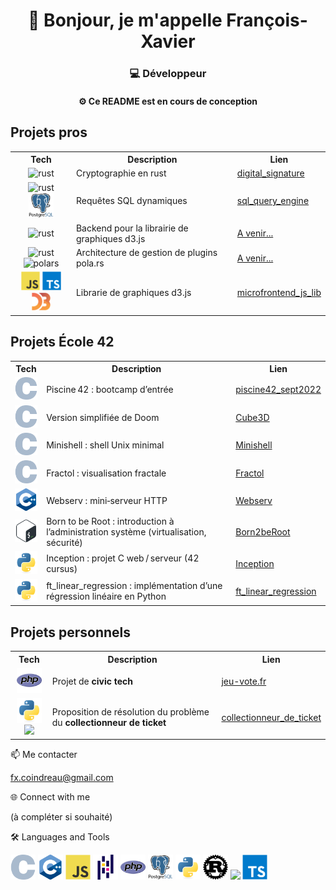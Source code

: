 <h1 align="center">👋 Bonjour, je m'appelle François-Xavier</h1> <h3 align="center">💻 Développeur</h3> <h4 align="center">⚙️ Ce README est en cours de conception</h4>

## Projets pros

<table>
  <tr> <th>Tech</th> <th>Description</th> <th>Lien</th> </tr> 
  <tr> <td align="center"><img src="https://upload.wikimedia.org/wikipedia/commons/d/d5/Rust_programming_language_black_logo.svg" alt="rust" width="40" height="40"/></td> <td>Cryptographie en rust</td> <td><a href="https://github.com/FXC-ai/digital_signature">digital_signature</a></td> </tr>
  <tr> <td align="center"><img src="https://upload.wikimedia.org/wikipedia/commons/d/d5/Rust_programming_language_black_logo.svg" alt="rust" width="40" height="40"/> <img src="https://raw.githubusercontent.com/devicons/devicon/master/icons/postgresql/postgresql-original-wordmark.svg" width="40"/></td> <td>Requêtes SQL dynamiques</td> <td><a href="https://github.com/FXC-ai/sql_query_engine">sql_query_engine</a></td> </tr>
  
  <tr> <td align="center"><img src="https://upload.wikimedia.org/wikipedia/commons/d/d5/Rust_programming_language_black_logo.svg" alt="rust" width="40" height="40"/></td> <td>Backend pour la librairie de graphiques d3.js</td> <td><a href="">A venir...</a></td> </tr>  

  <tr> <td align="center"><img src="https://upload.wikimedia.org/wikipedia/commons/d/d5/Rust_programming_language_black_logo.svg" alt="rust" width="40" height="40"/><img src="https://encrypted-tbn0.gstatic.com/images?q=tbn:ANd9GcSl2tLN_XyrGc4oW_Kn-VPBbwQiCVdhiD2tsQ&s" alt="polars" width="120" height="40"/></td> <td>Architecture de gestion de plugins pola.rs</td> <td><a href="">A venir...</a></td> </tr>

  <tr> <td align="center"> <img src="https://raw.githubusercontent.com/devicons/devicon/master/icons/javascript/javascript-original.svg" width="30"/> <img src="https://raw.githubusercontent.com/devicons/devicon/master/icons/typescript/typescript-original.svg" width="30"/> <img src="https://raw.githubusercontent.com/devicons/devicon/master/icons/d3js/d3js-original.svg" width="30"/> </td> <td>Librarie de graphiques d3.js</td> <td><a href="https://github.com/FXC-ai/microfrontend_js_lib">microfrontend_js_lib</a></td> </tr>
</table>

## Projets École 42

<table>
  <tr><th>Tech</th><th>Description</th><th>Lien</th></tr>
  <tr><td align="center"><img src="https://raw.githubusercontent.com/devicons/devicon/master/icons/c/c-original.svg" width="40"/></td><td>Piscine 42 : bootcamp d’entrée</td><td><a href="https://github.com/FXC-ai/piscine42_sept2022">piscine42_sept2022</a></td></tr>
  <tr><td align="center"><img src="https://raw.githubusercontent.com/devicons/devicon/master/icons/c/c-original.svg" width="40"/></td><td>Version simplifiée de Doom</td><td><a href="https://github.com/FXC-ai/Cube3D">Cube3D</a></td></tr>
  <tr><td align="center"><img src="https://raw.githubusercontent.com/devicons/devicon/master/icons/c/c-original.svg" width="40"/></td><td>Minishell : shell Unix minimal</td><td><a href="https://github.com/FXC-ai/Minishell">Minishell</a></td></tr>
  <tr><td align="center"><img src="https://raw.githubusercontent.com/devicons/devicon/master/icons/c/c-original.svg" width="40"/></td><td>Fractol : visualisation fractale</td><td><a href="https://github.com/FXC-ai/fractol">Fractol</a></td></tr>
  <tr><td align="center"><img src="https://raw.githubusercontent.com/devicons/devicon/master/icons/cplusplus/cplusplus-original.svg" width="40"/></td><td>Webserv : mini‑serveur HTTP</td><td><a href="https://github.com/FXC-ai/webserv">Webserv</a></td></tr>
  <tr><td align="center"><img src="https://raw.githubusercontent.com/devicons/devicon/master/icons/bash/bash-original.svg" width="40"/></td><td>Born to be Root : introduction à l’administration système (virtualisation, sécurité)</td><td><a href="https://github.com/FXC-ai/Born2beRoot">Born2beRoot</a></td></tr>
  <tr><td align="center"><img src="https://raw.githubusercontent.com/devicons/devicon/master/icons/python/python-original.svg" width="40"/></td><td>Inception : projet C web / serveur (42 cursus)</td><td><a href="https://github.com/FXC-ai/inception">Inception</a></td></tr>
  <tr><td align="center"><img src="https://raw.githubusercontent.com/devicons/devicon/master/icons/python/python-original.svg" width="40"/></td><td>ft_linear_regression : implémentation d’une régression linéaire en Python</td><td><a href="https://github.com/FXC-ai/ft_linear_regression">ft_linear_regression</a></td></tr>
</table>



## Projets personnels

<table> 
  <tr> <th>Tech</th> <th>Description</th> <th>Lien</th> </tr> 
  <tr> <td align="center"><img src="https://raw.githubusercontent.com/devicons/devicon/master/icons/php/php-original.svg" width="40"/></td> <td>Projet de <strong>civic tech</strong></td> <td><a href="https://github.com/FXC-ai/jeu-vote.fr">jeu-vote.fr</a></td> </tr> 
  <tr> <td align="center"><img src="https://raw.githubusercontent.com/devicons/devicon/master/icons/python/python-original.svg" width="40"/>   <img src="https://upload.wikimedia.org/wikipedia/commons/3/38/Jupyter_logo.svg" width="40"> </td> <td>Proposition de résolution du problème du <strong>collectionneur de ticket</strong></td> <td><a href="https://github.com/FXC-ai/collectionneur_de_ticket">collectionneur_de_ticket</a></td> </tr> </table>
📫 Me contacter

fx.coindreau@gmail.com

🌐 Connect with me

(à compléter si souhaité)

🛠️ Languages and Tools

<p align="left"> <img src="https://raw.githubusercontent.com/devicons/devicon/master/icons/c/c-original.svg" width="40"/> <img src="https://raw.githubusercontent.com/devicons/devicon/master/icons/cplusplus/cplusplus-original.svg" width="40"/> <img src="https://raw.githubusercontent.com/devicons/devicon/master/icons/javascript/javascript-original.svg" width="40"/> <img src="https://raw.githubusercontent.com/devicons/devicon/2ae2a900d2f041da66e950e4d48052658d850630/icons/pandas/pandas-original.svg" width="40"/> <img src="https://raw.githubusercontent.com/devicons/devicon/master/icons/php/php-original.svg" width="40"/> <img src="https://raw.githubusercontent.com/devicons/devicon/master/icons/postgresql/postgresql-original-wordmark.svg" width="40"/> <img src="https://raw.githubusercontent.com/devicons/devicon/master/icons/python/python-original.svg" width="40"/> <img src="https://raw.githubusercontent.com/devicons/devicon/master/icons/rust/rust-plain.svg" width="40"/> <img src="https://www.vectorlogo.zone/logos/tensorflow/tensorflow-icon.svg" width="40"/> <img src="https://raw.githubusercontent.com/devicons/devicon/master/icons/typescript/typescript-original.svg" width="40"/> </p>
